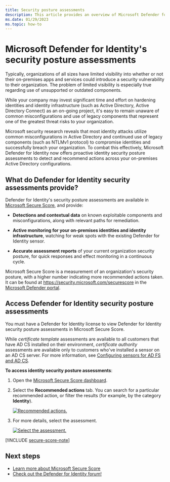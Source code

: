 ```yaml
---
title: Security posture assessments
description: This article provides an overview of Microsoft Defender for Identity's identity security posture assessment reports.
ms.date: 01/29/2023
ms.topic: how-to
---
```


# Microsoft Defender for Identity's security posture assessments

Typically, organizations of all sizes have limited visibility into whether or not their on-premises apps and services could introduce a security vulnerability to their organization. The problem of limited visibility is especially true regarding use of unsupported or outdated components.

While your company may invest significant time and effort on hardening identities and identity infrastructure (such as Active Directory, Active Directory Connect) as an on-going project, it's easy to remain unaware of common misconfigurations and use of legacy components that represent one of the greatest threat risks to your organization. 

Microsoft security research reveals that most identity attacks utilize common misconfigurations in Active Directory and continued use of legacy components (such as NTLMv1 protocol) to compromise identities and successfully breach your organization. To combat this effectively, Microsoft Defender for Identity now offers proactive identity security posture assessments to detect and recommend actions across your on-premises Active Directory configurations.

## What do Defender for Identity security assessments provide?

Defender for Identity's security posture assessments are available in [Microsoft Secure Score](/microsoft-365/security/defender/microsoft-secure-score), and provide:

- **Detections and contextual data** on known exploitable components and misconfigurations, along with relevant paths for remediation.

- **Active monitoring for your on-premises identities and identity infrastructure**, watching for weak spots with the existing Defender for Identity sensor.

- **Accurate assessment reports** of your current organization security posture, for quick responses and effect monitoring in a continuous cycle.

Microsoft Secure Score is a measurement of an organization's security posture, with a higher number indicating more recommended actions taken. It can be found at <https://security.microsoft.com/securescore> in the [Microsoft Defender portal](/microsoft-365/security/defender/microsoft-365-defender).

## Access Defender for Identity security posture assessments

You must have a Defender for Identity license to view Defender for Identity security posture assessments in Microsoft Secure Score.

While *certificate template* assessments are available to all customers that have AD CS installed on their environment, *certificate authority* assessments are available only to customers who've installed a sensor on an AD CS server. For more information, see [Configuring sensors for AD FS and AD CS](active-directory-federation-services.md).

**To access identity security posture assessments**:

1. Open the [Microsoft Secure Score dashboard](https://security.microsoft.com/securescore).
1. Select the **Recommended actions** tab. You can search for a particular recommended action, or filter the results (for example, by the category **Identity**).

    [![Recommended actions.](media/recommended-actions.png)](media/recommended-actions.png#lightbox)

1. For more details, select the assessment.

    [![Select the assessment.](media/select-assessment.png)](media/select-assessment.png#lightbox)

[!INCLUDE [secure-score-note](../includes/secure-score-note.md)]


## Next steps

- [Learn more about Microsoft Secure Score](/microsoft-365/security/defender/microsoft-secure-score)
- [Check out the Defender for Identity forum!](<https://aka.ms/MDIcommunity>)
